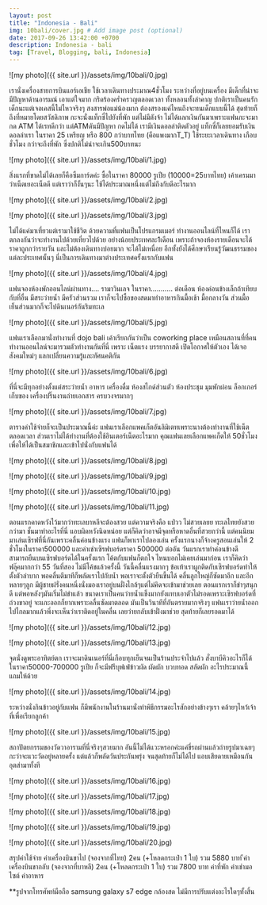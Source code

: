 ```yaml
---
layout: post
title: "Indonesia - Bali"
img: 10bali/cover.jpg # Add image post (optional)
date: 2017-09-26 13:42:00 +0700
description: Indonesia - bali
tag: [Travel, Blogging, bali, Indonesia]
---
```


![my photo]({{ site.url }}/assets/img/10bali/0.jpg)

เรานั่งเครื่องสายการบินแอร์เอเชีย ใช้เวลาเดินทางประมาณ4ชั่วโมง ระหว่างที่อยู่บนเครื่อง มีเด็กที่น่าจะมีปัญหาด้านอารมณ์ เอาแต่ใจมาก กริดร้องคร่ำครวญตลอดเวลา ทั้งหลอนทั้งลำคาญ ปกติเราเป็นคนรักเด็กนะแต่เจอเคสนี้ไม่ไหวจริงๆ สงสารพ่อแม่น้องมาก ต้องสรองแค่ไหนถึงจะทนเด็กแบบนี้ได้ สุดท้ายก็ถึงที่หมายโดยสวัสดิภาพ กะจะนั่งแท็กซี่ไปยังที่พัก แต่ไม่มีตังจ้า ไม่ได้แลกเงินกันมาเพราะแฟนกะจะมากด ATM ได้เรทดีกว่า แต่ATMดันมีปัญหา กดไม่ได้ เรามีเงินดอลล่าติดตัวอยู่ แท็กซี่ก็เลยยอมรับเงินดอลล่าเรา ในราคา 25 เหรียญ หรือ 800 กว่าบาทไทย (คือแพงมากT_T) ใช้ระยะเวลาเดินทาง เกือบชั่วโมง กว่าจะถึงที่พัก ซึ่งปกติไม่น่าจะเกิน500บาทนะ

![my photo]({{ site.url }}/assets/img/10bali/1.jpg)

สิ่งแรกที่ขาดไม่ได้เลยก็คือซืมการ์ดค่ะ ซื้อในราคา 80000 รูเปีย (10000=25บาทไทย) เค้าเครมมาว่าเน็ตเยอะเน็ตดี แต่เราว่าก็งั้นๆนะ ใช้ได้ประมาณหนึ่งแต่ไม่ถึงกับดีอะไรมาก

![my photo]({{ site.url }}/assets/img/10bali/2.jpg)


![my photo]({{ site.url }}/assets/img/10bali/3.jpg)

ไม่ได้แค่มาเที่ยวแต่เรามาใช้ชีวิต ด้วยความที่แฟนเป็นโปรแกรมเมอร์ ทำงานออนไลน์ที่ไหนก็ได้ เราตกลงกันว่าจะทำงานไปด้วยเที่ยวไปด้วย อย่างน้อยประเทศละ1เดือน เพราะถ้าจองห้องรายเดือนจะได้ราคาถูกกว่ารายวัน และไม่ต้องเดินทางบ่อยมาก จะได้ไม่เหนื่อย อีกทั้งยังได้ศีกษาเรียนรู้วัฒนธรรมของแต่ละประเทศนั้นๆ นี่เป็นการเดินทางมาต่างประเทศครั้งแรกกับแฟน

![my photo]({{ site.url }}/assets/img/10bali/4.jpg)

แฟนจองห้องพักออนไลน์ผ่านทาง.... รามาวินเลจ ในราคา........... ต่อเดือน ห้องค่อนข้างเล็กถ้าเทียบกับที่อื่น มีสระว่ายน้ำ มีครัวส่วนรวม เราก็จะไปซื้อของสดมาทำอาหารกินมื้อเช้า มื้อกลางวัน ส่วนมื้อเย็นส่วนมากก็จะไปดินเนอร์กันริมทะเล

![my photo]({{ site.url }}/assets/img/10bali/5.jpg)

แฟนเราเลือกมานั่งทำงานที่ dojo bali เค้าเรียกกันว่าเป็น coworking place เหมือนสถานที่ที่คนทำงานออนไลน์จะมารวมตัวทำงานกันที่นี่ เพราะ เน็ตแรง บรรยากาสดี เปิดโอกาศให้ตัวเอง ได้เจอสังคมใหม่ๆ แลกเปลี่ยนความรู้และทัศนคติกัน

![my photo]({{ site.url }}/assets/img/10bali/6.jpg)

ที่นี่จะมีทุกอย่างตั้งแต่สระว่ายน้ำ อาหาร เครื่องดื่ม ห้องสไกด์ส่วนตัว ห้องประชุม มุมพักผ่อน ล็อกเกอร์เก็บของ เครื่องปริ๊นงานถ่ายเอกสาร ครบวงจรมากๆ

![my photo]({{ site.url }}/assets/img/10bali/7.jpg)

ตารางค่าใช้จ่ายก็จะเป็นประมาณนี้ค่ะ แฟนเราเลือกแพคเก็ตอันลิมิเตทเพราะนางต้องทำงานที่ใช้เน็ตตลอดเวลา  ส่วนเราไม่ได้ทำงานที่ต้องใช้อินเตอร์เน็ตอะไรมาก คุณแฟนเลยเลือกแพคเก็ตให้ 50ชั่วโมง เพื่อให้ได้เป็นสมาชิกและเข้าไปนั่งกับแฟนได้   

![my photo]({{ site.url }}/assets/img/10bali/8.jpg)

![my photo]({{ site.url }}/assets/img/10bali/9.jpg)

![my photo]({{ site.url }}/assets/img/10bali/10.jpg)

![my photo]({{ site.url }}/assets/img/10bali/11.jpg)

ตอนแรกคาดหวังไว้มากว่าทะเลบาหลีจะต้องสวย แต่ความจริงคือ แป่วว ไม่สวยเลยย ทะเลไทยยังสวยกว่ามา ชั้นมาทำอะไรที่นี่ แอบผิดหวังนิดหน่อย แต่ก็คิดว่าอาจมีจุดหรือหาดอื่นที่สวยกว่านี้ แต่คนนิยมมาเล่นเซิรฟที่นี่กันเพราะคลื่นค่อนข้างแรง แฟนก็พาเราไปลองเล่น ครั้งแรกนางก็จ้างครูสอนเล่นให้ 2 ชั่วโมงในราคา500000 และค่าเช่าเซิรฟบอร์ดราคา 500000  ต่ออัน
วันแรกเราทำค่อนข้างดี สามารถยืนบนเซิรฟบอร์ดได้ในครั้งแรก โค้ตกับแฟนก็ตกใจ ไหนบอกไม่เคยเล่นมาก่อน เราก็คิดว่าฟลุ๊คมากกว่า 55
วันที่สอง ไม่มีโค้ชแล้วครั้งนี้ วันนี้คลื่นแรงมากๆ ข้อเท้าเราผูกติดกับเซิรฟบอร์ดทำให้ตั้งตัวลำบาก พอคลื่นตีมาทีก็พลัดเราไปกับน้ำ พอเราจะตั้งตัวยืนขี้นได้ คลื่นลูกใหญ่ก็ซัดมาอีก และอีกหลายๆลูก มีผู้ชายฝรั่งคนหนึ่งนั่งมองเราอยู่บนฝั่งไกล้ๆแต่ไม่คิดจะเข้ามาช่วยเลย ตอนแรกเราก็ขำๆสนุกดี  แต่พอหลังๆมันเริ่มไม่ขำแล้ว ขนาดเราเป็นคนว่ายน้ำแข็งมากยังแทบเอาตัวไม่รอดเพราะเซิรฟบอร์ดที่ถ่วงขาอยู่ จะแกะออกก็ยากเพราะคลื่นซัดมาตลอด มันเป็นวินาทีที่อันตรายมากจริงๆ แฟนเราว่ายน้ำออกไปไกลมากแล้วพึ่งจะเห็นว่าเราติดอยู่ในคลื่น เลยว่ายกลับเข้าฝั่งมาช่วย สุดท้ายก็เลยรอดมาได้

![my photo]({{ site.url }}/assets/img/10bali/12.jpg)

![my photo]({{ site.url }}/assets/img/10bali/13.jpg)

จุดนั่งดูพระอาทิตย์ตก เราจะมาดินเนอร์ที่นี่เกือบทุกเย็นจนเป็นร้านประจำไปแล้ว สั่งบาบีคิวอะไรก็ได้ ในราคา50000-700000 รูเปีย ก็จะมีฟรีบุฟเฟ่ข้าวผัด ผัดผัก บวบทอด สลัดผัก อะไรประมาณนี้แถมให้ด้วย

![my photo]({{ site.url }}/assets/img/10bali/14.jpg)

ระหว่างนั่งกินข้าวอยู่กับแฟน ก็มีพนักงานในร้านมานั่งทำพิธีกรรมอะไรสักอย่างข้างๆเรา คล้ายๆไหว้เจ้าที่เพื่อเรียกลูกค้า

![my photo]({{ site.url }}/assets/img/10bali/15.jpg)

สถาปัตยกรรมของวัดวาอารามที่นี่จริงๆสวยมาก อันนี้ไม่ได้แวะหรอกค่ะแค่ขี่รถผ่านแล้วถ่ายรูปมาเฉยๆ กะว่าจะแวะวัดอยู่หลายครั้ง แต่แล้วก็พลัดวันประกันพรุ่ง จนสุดท้ายก็ไม่ได้ไป แอบเสียดายเหมือนกันอุตส่ามาทั้งที

![my photo]({{ site.url }}/assets/img/10bali/16.jpg)

![my photo]({{ site.url }}/assets/img/10bali/17.jpg)

![my photo]({{ site.url }}/assets/img/10bali/18.jpg)

![my photo]({{ site.url }}/assets/img/10bali/19.jpg)

![my photo]({{ site.url }}/assets/img/10bali/20.jpg)

สรุปค่าใช้จ่าย
ค่าเครื่องบินขาไป (จองจากที่ไทย) 2คน (+โหลดกระเป๋า 1 ใบ) รวม 5880 บาท
ึค่าเครื่องบินขากลับ (จองจากที่บาหลี) 2คน (+โหลดกระเป๋า 1 ใบ) รวม 7800 บาท
ค่าที่พัก
ค่าเช่ามอไซต์
ค่าอาหาร


**รูปจากโทรศัพท์มือถือ samsung galaxy s7 edge กล้องสด ไม่มีการปรับแต่งอะไรใดๆทั้งสิ้น
